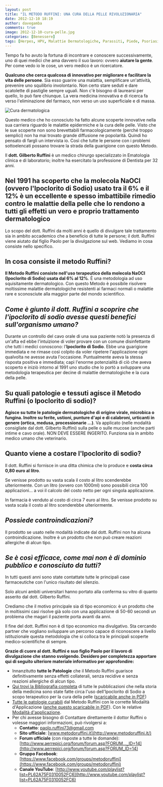 ```yaml
---
layout: post
title: "IL METODO RUFFINI: UNA CURA DELLA PELLE RIVOLUZIONARIA"
date: 2012-12-10 18:19
author: davegamba
comments: true
image: 2012-12-10-cura-pelle.jpg
categories: [Benessere]
tags: [Herpes, HPV, Malattie Dermatologiche, Parassiti, Piede, Psoriasi, Scabbia, Ulcera, Ustione]
---
```

Tempo fa ho avuto la fortuna di incontrare e conoscere successivamente, uno di quei medici che ama davvero il suo lavoro: ovvero **aiutare la gente**. Per come vedo io le cose, un vero medico è un ricercatore.

**Qualcuno che cerca qualcosa di innovativo per migliorare e facilitare la vita delle persone**. Sia esso guarire una malattia, semplificare un'attività, prevenire uno squilibrio involontario. Non certo stare seduti e dare scatolette di pastiglie sempre uguali. Non c'è bisogno di laurearsi per quello, lo può fare chiunque. La vera medicina innovativa e di ricerca fa verso l'eliminazione del farmaco, non verso un uso superficiale e di massa.

![Cura dermatologica]({{site.images_root}}2012-12-10-cura-pelle-1.jpg)

Questo medico che ho conosciuto ha fatto alcune scoperte innovative nella sua carriera riguardo le malattie epidermiche e la cura delle pelle. Visto che le sue scoperte non sono brevettabili farmacologicamente (perché troppo semplici) non ha mai trovato grande diffusione ne popolarità. Quindi ho pensato di fargli un intervista io. Così che tutte le persone con i problemi sottoelencati possano trovare la strada della guarigione con questo Metodo.

Il **dott. Gilberto Ruffini** è un medico chirurgo specializzato in Ematologia clinica e di laboratorio; inoltre ha esercitato la professione di Dentista per 32 anni.

## Nel 1991 ha scoperto che la molecola NaOCl (ovvero l'Ipoclorito di Sodio) usato tra il 6% e il 12% è un eccellente e spesso imbattibile rimedio contro le malattie della pelle che lo rendono a tutti gli effetti un vero e proprio trattamento dermatologico

Lo scopo del dott. Ruffini da molti anni è quello di divulgare tale trattamento sia in ambito accademico che a beneficio di tutte le persone; il dott. Ruffini viene aiutato dal figlio Paolo per la divulgazione sul web. Vediamo in cosa consiste nello specifico.

In cosa consiste il metodo Ruffini?
-----------------------------------

**Il Metodo Ruffini consiste nell'uso terapeutico della molecola NaOCl (Ipoclorito di Sodio) usata dal 6% al 12%**. È una metodologia ad uso squisitamente dermatologico. Con questo Metodo è possibile risolvere moltissime malattie dermatologiche resistenti ai farmaci normali o malattie rare e sconosciute alla maggior parte del mondo scientifico.

_Come è giunto il dott. Ruffini a scoprire che l'ipoclorito di sodio avesse questi benefici sull'organismo umano?_
------------------------------------------------------------------------------------------------------------------

Durante un controllo del cavo orale di una sua paziente notò la presenza di un'afta ed ebbe l'intuizione di voler provare con un comune disinfettante che tutti i medici conoscono: l'**Ipoclorito di Sodio**. Ebbe una guarigione immediata e ne rimase così colpito da voler ripetere l'applicazione ogni qualvolta ne avesse avuta l'occasione. Puntualmente aveva la stessa risposta positiva e immediata; capì l'enorme potenzialità di ciò che aveva scoperto e iniziò intorno al 1991 uno studio che lo portò a sviluppare una metodologia terapeutica per decine di malattie dermatologiche e la cura della pelle.

Su quali patologie e tessuti agisce il Metodo Ruffini (o Ipoclorito di sodio)?
-------------------------------------------------------------------------------

**Agisce su tutte le patologie dermatologiche di origine virale, microbica o fungina. Inoltre su ferite, ustioni, punture d'api e di calabroni, urticanti in genere (ortica, medusa, processionarie ...)**. Va applicato (nelle modalità consigliate dal dott. Gilberto Ruffini) sulla pelle o sulle mucose (anche parti intime e cavo orale). NON DEVE ESSERE INGERITO. Funziona sia in ambito medico umano che veterinario.

Quanto viene a costare l'Ipoclorito di sodio?
---------------------------------------------

Il dott. Ruffini si fornisce in una ditta chimica che lo produce e **costa circa 0,80 euro al litro**.

Se venisse prodotto su vasta scala il costo al litro scenderebbe ulteriormente. Con un litro (ovvero con 1000ml) sono possibili circa 100 applicazioni... a voi il calcolo del costo netto per ogni singola applicazione.

In farmacia è venduto al costo di circa 7 euro al litro. Se venisse prodotto su vasta scala il costo al litro scenderebbe ulteriormente.

_Possiede controindicazioni?_
-----------------------------

Il prodotto se usato nelle modalità indicate dal dott. Ruffini non ha alcuna controindicazione. Inoltre è un prodotto che non può creare reazioni allergiche di alcun tipo.

_Se è così efficace, come mai non è di dominio pubblico e conosciuto da tutti?_
-------------------------------------------------------------------------------

In tutti questi anni sono state contattate tutte le principali case farmaceutiche con l'unico risultato del silenzio.

Solo alcuni ambiti universitari hanno portato alla conferma su vitro di quanto asserito dal dott. Gilberto Ruffini.

Crediamo che il motivo principale sia di tipo economico: è un prodotto che in moltissimi casi risolve già solo con una applicazione di 50-60 secondi un problema che magari il paziente porta avanti da anni.

Il fine del dott. Ruffini non è di tipo economico ma divulgativo. Sta cercando partner che vogliano sviluppare un percorso capace di riconoscere a livello istituzionale questa metodologia che si colloca tra le principali scoperte medico-scientifiche di sempre.

**Grazie di cuore al dott. Ruffini e suo figlio Paolo per il lavoro di divulgazione che stanno svolgendo. Desidero per completezza apportare qui di seguito ulteriore materiale informativo per approfondire:**

*   Innanzitutto **tutte le Patologie** che il Metodo Ruffini guarisce definitivamente senza effetti collaterali, senza recidive e senza reazioni allergiche di alcun tipo.
*   [Qui trovi la Bibliografia completa](http://www.metodoruffini.it/File%20pdf/Allegato%202.pdf) di tutte le pubblicazioni che nella storia della medicina sono state fatte circa l'uso dell'Ipoclorito di Sodio a scopo terapeutico per la cura della pelle ([scaricabile anche in PDF](http://www.metodoruffini.it/File%20pdf/Allegato%202.pdf))
*   [Tutte le patologie curabili](http://www.metodoruffini.it/Presentazione%20del%20trattamento%20Ruffini.pdf) dal Metodo Ruffini con le corrette Modalità d'Applicazione ([anche questo scaricabile in PDF](http://www.metodoruffini.it/Presentazione%20del%20trattamento%20Ruffini.pdf)). Con le relative [Modalità d'applicazione](https://docs.google.com/open?id=0ByUgvSTcaUCGLThRQVNMQXF6Vzg).
*   Per chi avesse bisogno di Contattare direttamente il dottor Ruffini o volesse maggiori informazioni, può rivolgersi a:
	* **Contatto**: [paolo.ruffini73@gmail.com](mailto:paolo.ruffini73@gmail.com)
	* **Sito ufficiale**: [www.metodoruffini.it](http://www.metodoruffini.it/)
	* **Forum ufficiale** (con risposte a tutte le domande): [http://www.aerrepici.org/forum/forum.asp?FORUM..._ID=14](http://www.aerrepici.org/forum/forum.asp?FORUM_ID=14)
	* **Gruppo Facebook**: [https://www.facebook.com/groups/metodoruffini](https://www.facebook.com/groups/metodoruffini)
	* **Canale YouTube**: [http://www.youtube.com/playlist?list=PL62A75F0310052FC6](http://www.youtube.com/playlist?list=PL62A75F0310052FC6)
	
